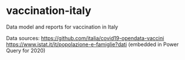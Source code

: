 # vaccination-italy
Data model and reports for vaccination in Italy 

Data sources:
https://github.com/italia/covid19-opendata-vaccini
https://www.istat.it/it/popolazione-e-famiglie?dati (embedded in Power Query for 2020)

